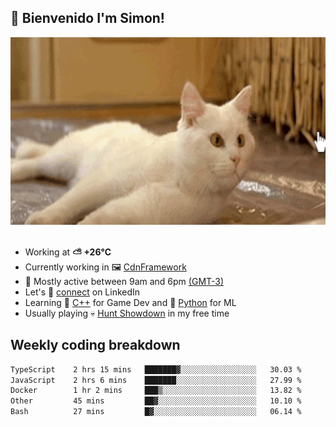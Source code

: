 <h2>👋 <b>Bienvenido I'm Simon!&nbsp;</b></h2>

<section>
  <img src="./static/banner.gif" height=300 width=1000>
</section>

<br>

<ul>
  <li>
		<!--START_SECTION:weather-->
		Working at <b>⛅️  +26°C</b>
		<!--END_SECTION:weather-->
  </li>
  <li>
    Currently working in 🖼️&nbsp;<a href=https://github.com/snapverse/cdn-framework target=_blank>CdnFramework</a>
  </li>
  <li>
    🚩 Mostly active between 9am and 6pm <a href=https://onlinealarmkur.com/world/es target=_blank>(GMT-3)</a>
  </li>
  <li>
    Let's 🔗&nbsp;<a href=https://www.linkedin.com/in/itssimmons target=_blank>connect</a> on LinkedIn
  </li>
  <li>
    Learning 👴&nbsp;<a href=https://images3.memedroid.com/images/UPLOADED755/65f2bce6734f6.webp target=_blank>C++</a> for Game Dev and 🐍&nbsp;<a href=https://qph.cf2.quoracdn.net/main-qimg-4472b6229cb75bf66ab531f3ebd4f975-lq target=_blank>Python</a> for ML
  </li>
  <li>
    Usually playing 💀&nbsp;<a href=https://www.huntshowdown.com target=_blank>Hunt Showdown</a> in my free time
  </li>
</ul>

<h2><b>Weekly coding breakdown </b></h2>

<!--START_SECTION:waka-->

```txt
TypeScript    2 hrs 15 mins   ███████▓░░░░░░░░░░░░░░░░░   30.03 %
JavaScript    2 hrs 6 mins    ███████░░░░░░░░░░░░░░░░░░   27.99 %
Docker        1 hr 2 mins     ███▒░░░░░░░░░░░░░░░░░░░░░   13.82 %
Other         45 mins         ██▓░░░░░░░░░░░░░░░░░░░░░░   10.10 %
Bash          27 mins         █▓░░░░░░░░░░░░░░░░░░░░░░░   06.14 %
```

<!--END_SECTION:waka-->

